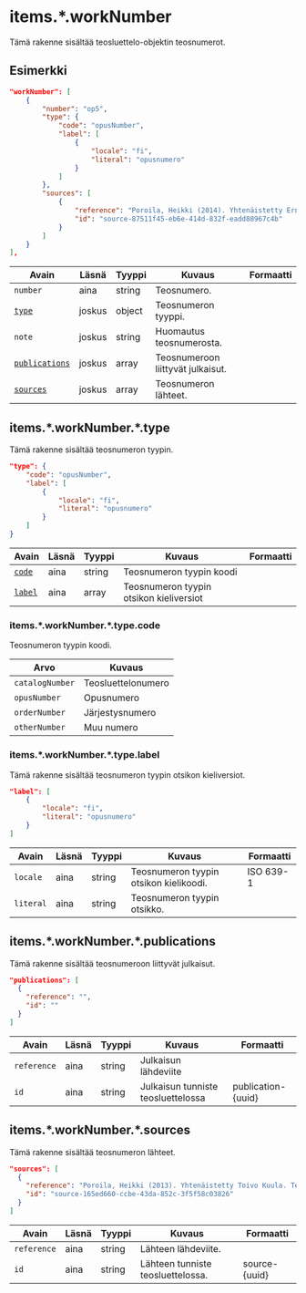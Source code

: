 # items.\*.workNumber

Tämä rakenne sisältää teosluettelo-objektin teosnumerot.

## Esimerkki

```JSON
"workNumber": [
    {
        "number": "op5",
        "type": {
            "code": "opusNumber",
            "label": [
                {
                    "locale": "fi",
                    "literal": "opusnumero"
                }
            ]
        },
        "sources": [
            {
                "reference": "Poroila, Heikki (2014). Yhtenäistetty Ernest Pingoud. Teosten yhtenäistettyjen nimekkeiden ohjeluettelo. Helsinki, Suomen musiikkikirjastoyhdistys. Suomen musiikkikirjastoyhdistyksen julkaisusarja, 169. PDF. ISBN 978-952-5363-68-5. ",
                "id": "source-87511f45-eb6e-414d-832f-eadd88967c4b"
            }
        ]
    }
],
```

| Avain | Läsnä | Tyyppi | Kuvaus | Formaatti |
| --- | --- | --- | --- | --- |
| `number` | aina | string |  Teosnumero. |  |
| [`type`](#itemsworknumbertype) | joskus | object | Teosnumeron tyyppi. | |
| `note` | joskus | string |  Huomautus teosnumerosta. |  |
| [`publications`](#itemsworknumberpublications) | joskus | array | Teosnumeroon liittyvät julkaisut. | |
| [`sources`](#itemsworknumbersources) | joskus | array |  Teosnumeron lähteet. |  |

## items.\*.workNumber.\*.type

Tämä rakenne sisältää teosnumeron tyypin.

```JSON
"type": {
    "code": "opusNumber",
    "label": [
        {
            "locale": "fi",
            "literal": "opusnumero"
        }
    ]
}
```

| Avain | Läsnä | Tyyppi | Kuvaus | Formaatti |
| --- | --- | --- | --- | --- |
| [`code`](#itemsworknumbertypecode) | aina | string |  Teosnumeron tyypin koodi | |
| [`label`](#itemsworknumbertypelabel) | aina | array | Teosnumeron tyypin otsikon kieliversiot | |

### items.\*.workNumber.\*.type.code

Teosnumeron tyypin koodi.

| Arvo | Kuvaus |
| --- | --- |
| `catalogNumber`| Teosluettelonumero |
| `opusNumber`| Opusnumero  |
| `orderNumber`| Järjestysnumero |
| `otherNumber`| Muu numero |


### items.\*.workNumber.\*.type.label

Tämä rakenne sisältää teosnumeron tyypin otsikon kieliversiot.

```JSON
"label": [
    {
        "locale": "fi",
        "literal": "opusnumero"
    }
]
```

| Avain | Läsnä | Tyyppi | Kuvaus | Formaatti |
| --- | --- | --- | --- | --- |
| `locale` | aina | string | Teosnumeron tyypin otsikon kielikoodi. | ISO 639-1 |
| `literal` | aina | string | Teosnumeron tyypin otsikko. | |


## items.\*.workNumber.\*.publications

Tämä rakenne sisältää teosnumeroon liittyvät julkaisut.

```JSON
"publications": [
  {
    "reference": "",
    "id": ""
  }
]
```

| Avain | Läsnä | Tyyppi | Kuvaus | Formaatti |
| --- | --- | --- | --- | --- |
| `reference` | aina | string | Julkaisun lähdeviite | |
| `id` | aina | string | Julkaisun tunniste teosluettelossa | publication-{uuid} |

## items.\*.workNumber.\*.sources

Tämä rakenne sisältää teosnumeron lähteet.

```JSON
"sources": [
  {
    "reference": "Poroila, Heikki (2013). Yhtenäistetty Toivo Kuula. Teosten yhtenäistettyjen nimekkeiden ohjeluettelo. Helsinki, Suomen musiikkikirjastoyhdistys. Suomen musiikkikirjastoyhdistyksen julkaisusarja, 154. Toinen laitos, verkkoversio 1.0. ISBN 978-952-5363-53-1.",
    "id": "source-165ed660-ccbe-43da-852c-3f5f58c03826"
  }
]
```

| Avain | Läsnä | Tyyppi | Kuvaus | Formaatti |
| --- | --- | --- | --- | --- |
| `reference` | aina | string | Lähteen lähdeviite. | |
| `id` | aina | string | Lähteen tunniste teosluettelossa. | source-{uuid} |